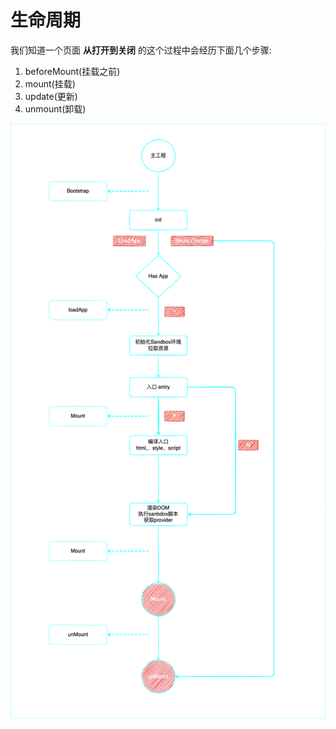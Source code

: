 # 生命周期

我们知道一个页面 **从打开到关闭** 的这个过程中会经历下面几个步骤:

1. beforeMount(挂载之前)
2. mount(挂载)
3. update(更新)
4. unmount(卸载)

![lifecycle](./images/lifecycle.png)